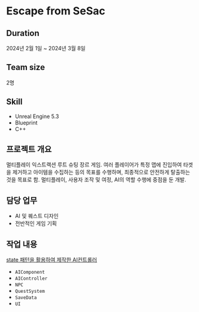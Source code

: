 # Escape from SeSac

## Duration
2024년 2월 1일 ~ 2024년 3월 8일

## Team size
2명

## Skill
- Unreal Engine 5.3
- Blueprint
- C++

## 프로젝트 개요
멀티플레이 익스트랙션 루트 슈팅 장르 게임. 여러 플레이어가 특정 맵에 진입하여 타겟을 제거하고 아이템을 수집하는 등의 목표를 수행하며, 최종적으로 안전하게 탈출하는 것을 목표로 함. 멀티플레이, 사용자 조작 및 여정, AI의 역할 수행에 중점을 둔 개발.

## 담당 업무
- AI 및 퀘스트 디자인
- 전반적인 게임 기획

## 작업 내용

[state 패턴을 활용하여 제작한 AI컨트롤러](Source/SesacProject5/Private/AIController/EOSAIController.cpp)

- `AIComponent`
- `AIController`
- `NPC`
- `QuestSystem`
- `SaveData`
- `UI`

